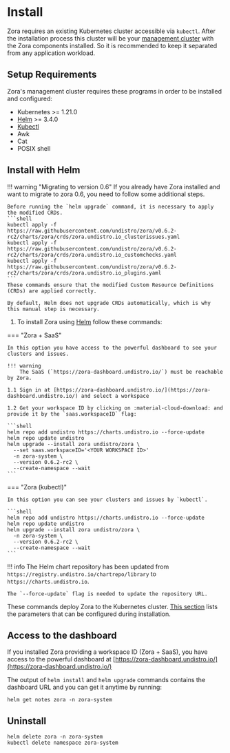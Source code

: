 # Install

Zora requires an existing Kubernetes cluster accessible via `kubectl`.
After the installation process this cluster will be your [management cluster](../glossary#management-cluster)
with the Zora components installed. 
So it is recommended to keep it separated from any application workload.

## Setup Requirements

Zora's management cluster requires these programs in order to be installed and configured:

- Kubernetes >= 1.21.0
- [Helm](https://helm.sh/) >= 3.4.0
- [Kubectl](https://kubernetes.io/docs/reference/kubectl/)
- Awk
- Cat
- POSIX shell

## Install with Helm

!!! warning "Migrating to version 0.6"
    If you already have Zora installed and want to migrate to zora 0.6, 
    you need to follow some additional steps.
    
    Before running the `helm upgrade` command, it is necessary to apply the modified CRDs.
    ```shell
    kubectl apply -f https://raw.githubusercontent.com/undistro/zora/v0.6.2-rc2/charts/zora/crds/zora.undistro.io_clusterissues.yaml
    kubectl apply -f https://raw.githubusercontent.com/undistro/zora/v0.6.2-rc2/charts/zora/crds/zora.undistro.io_customchecks.yaml
    kubectl apply -f https://raw.githubusercontent.com/undistro/zora/v0.6.2-rc2/charts/zora/crds/zora.undistro.io_plugins.yaml
    ```
    These commands ensure that the modified Custom Resource Definitions (CRDs) are applied correctly.
    
    By default, Helm does not upgrade CRDs automatically, which is why this manual step is necessary.

1. To install Zora using [Helm](https://helm.sh/docs/) follow these commands:

=== "Zora + SaaS"

    In this option you have access to the powerful dashboard to see your clusters and issues.

    !!! warning
        The SaaS (`https://zora-dashboard.undistro.io/`) must be reachable by Zora.

    1.1 Sign in at [https://zora-dashboard.undistro.io/](https://zora-dashboard.undistro.io/) and select a workspace

    1.2 Get your workspace ID by clicking on :material-cloud-download: and provide it by the `saas.workspaceID` flag:

    ```shell
    helm repo add undistro https://charts.undistro.io --force-update
    helm repo update undistro
    helm upgrade --install zora undistro/zora \
      --set saas.workspaceID='<YOUR WORKSPACE ID>'
      -n zora-system \
      --version 0.6.2-rc2 \
      --create-namespace --wait
    ```

===  "Zora (kubectl)"

    In this option you can see your clusters and issues by `kubectl`.

    ```shell
    helm repo add undistro https://charts.undistro.io --force-update
    helm repo update undistro
    helm upgrade --install zora undistro/zora \
      -n zora-system \
      --version 0.6.2-rc2 \
      --create-namespace --wait
    ```

!!! info
    The Helm chart repository has been updated from `https://registry.undistro.io/chartrepo/library` to `https://charts.undistro.io`.

    The `--force-update` flag is needed to update the repository URL.

These commands deploy Zora to the Kubernetes cluster.
[This section](helm-chart.md) lists the parameters
that can be configured during installation.

## Access to the dashboard

If you installed Zora providing a workspace ID (Zora + SaaS), 
you have access to the powerful dashboard at [https://zora-dashboard.undistro.io/](https://zora-dashboard.undistro.io/)

The output of `helm install` and `helm upgrade` commands
contains the dashboard URL and you can get it anytime by running: 

```shell
helm get notes zora -n zora-system
```

## Uninstall

```shell
helm delete zora -n zora-system
kubectl delete namespace zora-system
```
